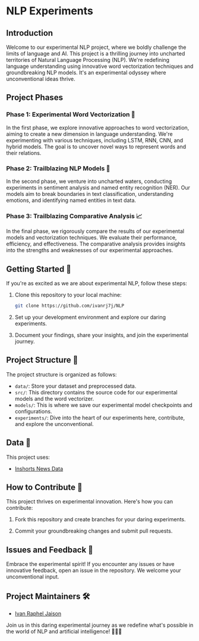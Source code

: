 # NLP Experiments

## Introduction

Welcome to our experimental NLP project, where we boldly challenge the limits of language and AI. This project is a thrilling journey into uncharted territories of Natural Language Processing (NLP). We're redefining language understanding using innovative word vectorization techniques and groundbreaking NLP models. It's an experimental odyssey where unconventional ideas thrive.

## Project Phases

### Phase 1: Experimental Word Vectorization 🧠

In the first phase, we explore innovative approaches to word vectorization, aiming to create a new dimension in language understanding. We're experimenting with various techniques, including LSTM, RNN, CNN, and hybrid models. The goal is to uncover novel ways to represent words and their relations.

### Phase 2: Trailblazing NLP Models 🤖

In the second phase, we venture into uncharted waters, conducting experiments in sentiment analysis and named entity recognition (NER). Our models aim to break boundaries in text classification, understanding emotions, and identifying named entities in text data.

### Phase 3: Trailblazing Comparative Analysis 📈

In the final phase, we rigorously compare the results of our experimental models and vectorization techniques. We evaluate their performance, efficiency, and effectiveness. The comparative analysis provides insights into the strengths and weaknesses of our experimental approaches.

## Getting Started 🚀

If you're as excited as we are about experimental NLP, follow these steps:

1. Clone this repository to your local machine:

   ```bash
   git clone https://github.com/ivanrj7j/NLP
   ```

2. Set up your development environment and explore our daring experiments.

3. Document your findings, share your insights, and join the experimental journey.

## Project Structure 📂

The project structure is organized as follows:

- `data/`: Store your dataset and preprocessed data.
- `src/`: This directory contains the source code for our experimental models and the word vectorizer.
- `models/`: This is where we save our experimental model checkpoints and configurations.
- `experiments/`: Dive into the heart of our experiments here, contribute, and explore the unconventional.

## Data 💾

This project uses:
   - [Inshorts News Data](https://www.kaggle.com/datasets/shashichander009/inshorts-news-data)

## How to Contribute 🤝

This project thrives on experimental innovation. Here's how you can contribute:

1. Fork this repository and create branches for your daring experiments.

2. Commit your groundbreaking changes and submit pull requests.

## Issues and Feedback 🤔

Embrace the experimental spirit! If you encounter any issues or have innovative feedback, open an issue in the repository. We welcome your unconventional input.

## Project Maintainers 🛠️

- [Ivan Raphel Jaison](https://github.com/ivanrj7j)

Join us in this daring experimental journey as we redefine what's possible in the world of NLP and artificial intelligence! 💬🚀🤖
